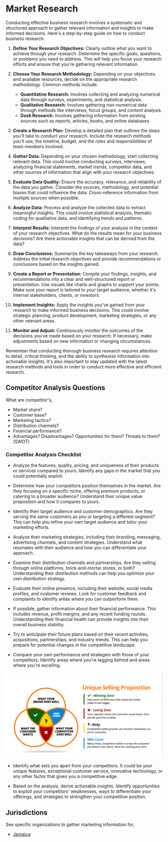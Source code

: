 # Market Research

Conducting effective business research involves a systematic and structured approach to gather relevant information and insights to make informed decisions. Here's a step-by-step guide on how to conduct business research:

1. **Define Your Research Objectives:**
   Clearly outline what you want to achieve through your research. Determine the specific goals, questions, or problems you need to address. This will help you focus your research efforts and ensure that you're gathering relevant information.

2. **Choose Your Research Methodology:**
   Depending on your objectives and available resources, decide on the appropriate research methodology. Common methods include:
   - **Quantitative Research:** Involves collecting and analyzing numerical data through surveys, experiments, and statistical analysis.
   - **Qualitative Research:** Involves gathering non-numerical data through methods like interviews, focus groups, and content analysis.
   - **Desk Research:** Involves gathering information from existing sources such as reports, articles, books, and online databases.

3. **Create a Research Plan:**
   Develop a detailed plan that outlines the steps you'll take to conduct your research. Include the research methods you'll use, the timeline, budget, and the roles and responsibilities of team members involved.

4. **Gather Data:**
   Depending on your chosen methodology, start collecting relevant data. This could involve conducting surveys, interviews, analyzing financial statements, market trends, competitor data, and other sources of information that align with your research objectives.

5. **Evaluate Data Quality:**
   Ensure the accuracy, relevance, and reliability of the data you gather. Consider the sources, methodology, and potential biases that could influence the data. Cross-reference information from multiple sources when possible.

6. **Analyze Data:**
   Process and analyze the collected data to extract meaningful insights. This could involve statistical analysis, thematic coding for qualitative data, and identifying trends and patterns.

7. **Interpret Results:**
   Interpret the findings of your analysis in the context of your research objectives. What do the results mean for your business decisions? Are there actionable insights that can be derived from the data?

8. **Draw Conclusions:**
   Summarize the key takeaways from your research. Address the initial research objectives and provide recommendations or conclusions based on the insights gained.

9. **Create a Report or Presentation:**
   Compile your findings, insights, and recommendations into a clear and well-structured report or presentation. Use visuals like charts and graphs to support your points. Make sure your report is tailored to your target audience, whether it's internal stakeholders, clients, or investors.

10. **Implement Insights:**
    Apply the insights you've gained from your research to make informed business decisions. This could involve strategic planning, product development, marketing strategies, or any other relevant areas.

11. **Monitor and Adjust:**
    Continuously monitor the outcomes of the decisions you've made based on your research. If necessary, make adjustments based on new information or changing circumstances.

Remember that conducting thorough business research requires attention to detail, critical thinking, and the ability to synthesize information into actionable insights. It's also important to stay updated with the latest research methods and tools in order to conduct more effective and efficient research.

## Competitor Analysis Questions

What are competitor's,
 - Market share?
 - Customer base?
 - Marketing tactics?
 - Distribution channels? 
 - Financial performance?
 - Advantages? Disadvantages? Opportunities for them? Threats to them? (SWOT)

### Competitor Analysis Checklist

 - Analyze the features, quality, pricing, and uniqueness of their products or services compared to yours. Identify any gaps in the market that you could potentially exploit.

 - Determine how your competitors position themselves in the market. Are they focusing on a specific niche, offering premium products, or catering to a broader audience? Understand their unique value proposition and how it compares to yours.

 - Identify their target audience and customer demographics. Are they serving the same customers as you or targeting a different segment? This can help you refine your own target audience and tailor your marketing efforts.

 - Analyze their marketing strategies, including their branding, messaging, advertising channels, and content strategies. Understand what resonates with their audience and how you can differentiate your approach.

 - Examine their distribution channels and partnerships. Are they selling through online platforms, brick-and-mortar stores, or both? Understanding their distribution methods can help you optimize your own distribution strategy.

 - Evaluate their online presence, including their website, social media profiles, and customer reviews. Look for customer feedback and complaints to identify areas where you can outperform them.

 - If possible, gather information about their financial performance. This includes revenue, profit margins, and any recent funding rounds. Understanding their financial health can provide insights into their overall business stability.

 - Try to anticipate their future plans based on their recent activities, acquisitions, partnerships, and industry trends. This can help you prepare for potential changes in the competitive landscape.

 - Compare your own performance and strategies with those of your competitors. Identify areas where you're lagging behind and areas where you're excelling.

![Unique Selling Proposition Diagram](/.attachments/unique-selling-proposition.png)

 - Identify what sets you apart from your competitors. It could be your unique features, exceptional customer service, innovative technology, or any other factor that gives you a competitive edge.

 - Based on the analysis, derive actionable insights. Identify opportunities to exploit your competitors' weaknesses, ways to differentiate your offerings, and strategies to strengthen your competitive position.

## Jurisdictions

See specific organizations to gather marketing information for,

 - [Jamaica](./JM.md)